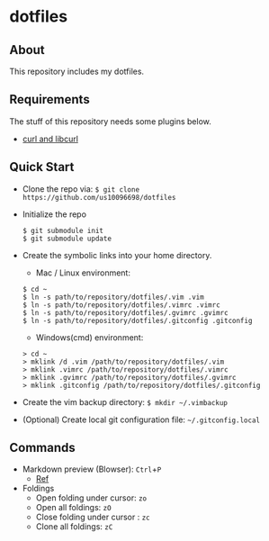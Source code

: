 dotfiles
========

## About
This repository includes my dotfiles.

## Requirements
The stuff of this repository needs some plugins below.

+ [curl and libcurl](http://curl.haxx.se/)

## Quick Start

- Clone the repo via: `$ git clone https://github.com/us10096698/dotfiles`

- Initialize the repo
  
  ```
  $ git submodule init
  $ git submodule update
  ```

- Create the symbolic links into your home directory.

  + Mac / Linux environment:

  ```
  $ cd ~
  $ ln -s path/to/repository/dotfiles/.vim .vim
  $ ln -s path/to/repository/dotfiles/.vimrc .vimrc
  $ ln -s path/to/repository/dotfiles/.gvimrc .gvimrc
  $ ln -s path/to/repository/dotfiles/.gitconfig .gitconfig
  ```
  + Windows(cmd) environment:

  ```
  > cd ~
  > mklink /d .vim /path/to/repository/dotfiles/.vim
  > mklink .vimrc /path/to/repository/dotfiles/.vimrc
  > mklink .gvimrc /path/to/repository/dotfiles/.gvimrc
  > mklink .gitconfig /path/to/repository/dotfiles/.gitconfig
  ```

- Create the vim backup directory: `$ mkdir ~/.vimbackup`
- (Optional) Create local git configuration file: `~/.gitconfig.local`

## Commands
+ Markdown preview (Blowser): `Ctrl`+`P`
  * [Ref](http://dackdive.hateblo.jp/entry/2014/09/11/213455)
+ Foldings
  * Open folding under cursor: `zo`
  * Open all foldings: `zO`
  * Close folding under cursor : `zc`
  * Clone all foldings: `zC`

